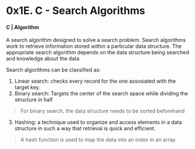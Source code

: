 # 0x1E. C - Search Algorithms
#### C | Algorithm

A search algorithm designed to solve a search problem.
Search algorithms work to retrieve information stored within a particular data structure.
The appropriate search algorithm depends on the data structure being searched and knowledge
about the data

Search algorithms can be classified as:
1. Linear search: checks every record for the one assosiated with the target key.
2. Binary search: Targets the center of the search space while dividing the structure in half
> For binary search, the data structure needs to be sorted beforehand
3. Hashing: a technique used to organize and access elements in a data structure in such a way
that retrieval is quick and efficient.
> A hash function is used to map the data into an index in an array.


